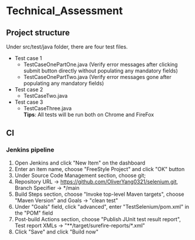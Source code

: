 # Technical_Assessment

## Project structure
Under src/test/java folder, there are four test files.
- Test case 1
  - TestCaseOnePartOne.java (Verify error messages after clicking submit button directly without populating any mandatory fields)
  - TestCaseOnePartTwo.java (Verify error messages gone after populating any mandatory fields)
- Test case 2
  - TestCaseTwo.java
- Test case 3
  - TestCaseThree.java  
__Tips__: All tests will be run both on Chrome and FireFox

## CI
### Jenkins pipeline
1. Open Jenkins and click "New Item" on the dashboard
2. Enter an item name, choose "FreeStyle Project" and click "OK" button
3. Under Source Code Management section, choose git;
4. Repository URL -> https://github.com/OliverYang0321/selenium.git, Branch Specifier -> */main
5. Build Steps section, choose "Invoke top-level Maven targets", choose "Maven Version" and Goals -> "clean test"
6. Under "Goals" field, click "advanced", enter "TestSelenium/pom.xml" in the "POM" field
7. Post-build Actions section, choose "Publish JUnit test result report", Test report XMLs -> "**/target/surefire-reports/*.xml"
8. Click "Save" and click "Build now"
